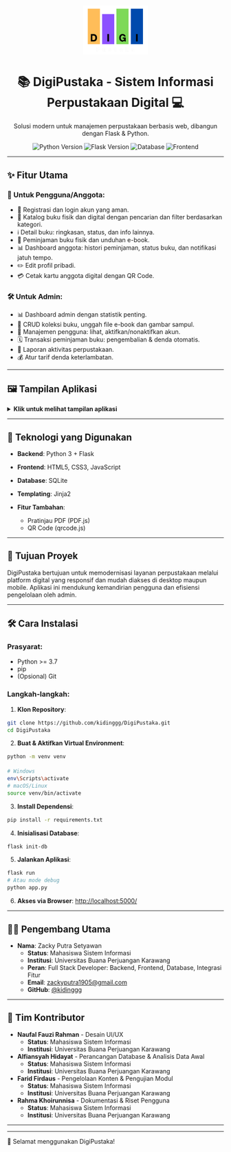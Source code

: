 <p align="center">
  <img src="static/images/logo.png" alt="Logo DigiPustaka" width="150"/>
</p>

<h1 align="center">📚 DigiPustaka - Sistem Informasi Perpustakaan Digital 💻</h1>

<p align="center">
  Solusi modern untuk manajemen perpustakaan berbasis web, dibangun dengan Flask & Python.
</p>

<p align="center">
  <img src="https://img.shields.io/badge/Python-3.9-blue" alt="Python Version">
  <img src="https://img.shields.io/badge/Flask-2.x-green" alt="Flask Version">
  <img src="https://img.shields.io/badge/Database-SQLite-lightgrey" alt="Database">
  <img src="https://img.shields.io/badge/Frontend-HTML%2FCSS%2FJS-orange" alt="Frontend">
</p>

---

## ✨ Fitur Utama

### 👤 Untuk Pengguna/Anggota:

* 🔑 Registrasi dan login akun yang aman.
* 📖 Katalog buku fisik dan digital dengan pencarian dan filter berdasarkan kategori.
* ℹ️ Detail buku: ringkasan, status, dan info lainnya.
* 📅 Peminjaman buku fisik dan unduhan e-book.
* 📊 Dashboard anggota: histori peminjaman, status buku, dan notifikasi jatuh tempo.
* ✏️ Edit profil pribadi.
* 💳 Cetak kartu anggota digital dengan QR Code.

### 🛠️ Untuk Admin:

* 📊 Dashboard admin dengan statistik penting.
* 📖 CRUD koleksi buku, unggah file e-book dan gambar sampul.
* 👥 Manajemen pengguna: lihat, aktifkan/nonaktifkan akun.
* 🗓️ Transaksi peminjaman buku: pengembalian & denda otomatis.
* 📄 Laporan aktivitas perpustakaan.
* 💰 Atur tarif denda keterlambatan.

---

## 🖼️ Tampilan Aplikasi

<details>
  <summary><strong>Klik untuk melihat tampilan aplikasi</strong></summary>

### Halaman Utama

<p align="center">
  <img src="assets/images/beranda.png" alt="Beranda" width="350"/>
  <img src="assets/images/beranda_2.png" alt="Beranda" width="350"/>
</p>

### Katalog Buku Digital

<p align="center">
  <img src="assets/images/katalog_buku_digital.png" alt="Katalog Buku Digital" width="700"/>
</p>

### Detail Buku

<p align="center">
  <img src="assets/images/detail_buku.png" alt="Detail Buku" width="700"/>
</p>

### Dashboard Anggota

<p align="center">
  <img src="assets/images/dashboar_anggota.png" alt="Dashboard Anggota" width="700"/>
</p>

### Login & Registrasi

<p align="center">
  <img src="assets/images/login.png" alt="Login" width="350"/>
  <img src="assets/images/register.png" alt="Registrasi" width="350"/>
</p>

### Dashboard Admin

<p align="center">
  <img src="assets/images/dashboard_admin.png" alt="Dashboard Admin" width="700"/>
</p>
</details>

---

## 🚀 Teknologi yang Digunakan

* **Backend**: Python 3 + Flask
* **Frontend**: HTML5, CSS3, JavaScript
* **Database**: SQLite
* **Templating**: Jinja2
* **Fitur Tambahan**:

  * Pratinjau PDF (PDF.js)
  * QR Code (qrcode.js)

---

## 🎯 Tujuan Proyek

DigiPustaka bertujuan untuk memodernisasi layanan perpustakaan melalui platform digital yang responsif dan mudah diakses di desktop maupun mobile. Aplikasi ini mendukung kemandirian pengguna dan efisiensi pengelolaan oleh admin.

---

## 🛠️ Cara Instalasi

### Prasyarat:

* Python >= 3.7
* pip
* (Opsional) Git

### Langkah-langkah:

1. **Klon Repository**:

```bash
git clone https://github.com/kidinggg/DigiPustaka.git
cd DigiPustaka
```

2. **Buat & Aktifkan Virtual Environment**:

```bash
python -m venv venv

# Windows
env\Scripts\activate
# macOS/Linux
source venv/bin/activate
```

3. **Install Dependensi**:

```bash
pip install -r requirements.txt
```

4. **Inisialisasi Database**:

```bash
flask init-db
```

5. **Jalankan Aplikasi**:

```bash
flask run
# Atau mode debug
python app.py
```

6. **Akses via Browser**: [http://localhost:5000/](http://localhost:5000/)

---

## 👨‍💻 Pengembang Utama

* **Nama**: Zacky Putra Setyawan
    * **Status**: Mahasiswa Sistem Informasi
    * **Institusi**: Universitas Buana Perjuangan Karawang
    * **Peran**: Full Stack Developer: Backend, Frontend, Database, Integrasi Fitur
    * **Email**: [zackyputra1905@gmail.com](mailto:zackyputra1905@gmail.com)
    * **GitHub**: [@kidinggg](https://github.com/kidinggg)

---

## 🤝 Tim Kontributor

* **Naufal Fauzi Rahman** - Desain UI/UX
    * **Status**: Mahasiswa Sistem Informasi
    * **Institusi**: Universitas Buana Perjuangan Karawang
* **Alfiansyah Hidayat** - Perancangan Database & Analisis Data Awal
    * **Status**: Mahasiswa Sistem Informasi
    * **Institusi**: Universitas Buana Perjuangan Karawang
* **Farid Firdaus** - Pengelolaan Konten & Pengujian Modul
    * **Status**: Mahasiswa Sistem Informasi
    * **Institusi**: Universitas Buana Perjuangan Karawang
* **Rahma Khoirunnisa** - Dokumentasi & Riset Pengguna
    * **Status**: Mahasiswa Sistem Informasi
    * **Institusi**: Universitas Buana Perjuangan Karawang

---

---

🚀 Selamat menggunakan DigiPustaka!
